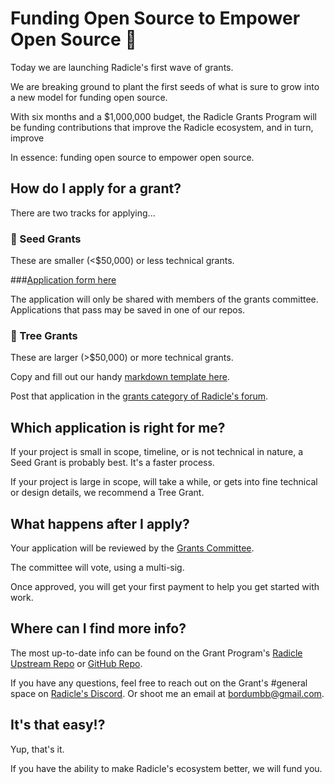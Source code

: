 # Funding Open Source to Empower Open Source 🌱

Today we are launching Radicle's first wave of grants.

We are breaking ground to plant the first seeds of what is sure to grow into a new model for funding open source.

With six months and a $1,000,000 budget, the Radicle Grants Program will be funding contributions that improve the Radicle ecosystem, and in turn, improve 

In essence: funding open source to empower open source.

## How do I apply for a grant?
There are two tracks for applying...

### 🌱 Seed Grants

These are smaller (<$50,000) or less technical grants.

###[Application form here](https://docs.google.com/forms/d/e/1FAIpQLSe7TVIJmxoNnFQPWodD6LPVfdKoh8fcgbnFeXsWidBUO7K2nA/viewform?usp=sf_link)

The application will only be shared with members of the grants committee. Applications that pass may be saved in one of our repos.

### 🌲 Tree Grants

These are larger (>$50,000) or more technical grants. 

Copy and fill out our handy [markdown template here](https://raw.githubusercontent.com/radicle-dev/radicle-grants/main/grants/applications/template.md).

Post that application in the [grants category of Radicle's forum](). 

## Which application is right for me?
If your project is small in scope, timeline, or is not technical in nature, a Seed Grant is probably best. It's a faster process.

If your project is large in scope, will take a while, or gets into fine technical or design details, we recommend a Tree Grant.

## What happens after I apply?

Your application will be reviewed by the [Grants Committee](https://github.com/radicle-dev/radicle-grants#team).

The committee will vote, using a multi-sig.

Once approved, you will get your first payment to help you get started with work.

## Where can I find more info?

The most up-to-date info can be found on the Grant Program's [Radicle Upstream Repo]() or [GitHub Repo](https://github.com/radicle-dev/radicle-grants).

If you have any questions, feel free to reach out on the Grant's #general space on [Radicle's Discord](https://discord.gg/aNZdn5hP).
Or shoot me an email at <bordumbb@gmail.com>.

## It's that easy!?
Yup, that's it. 

If you have the ability to make Radicle's ecosystem better, we will fund you.
